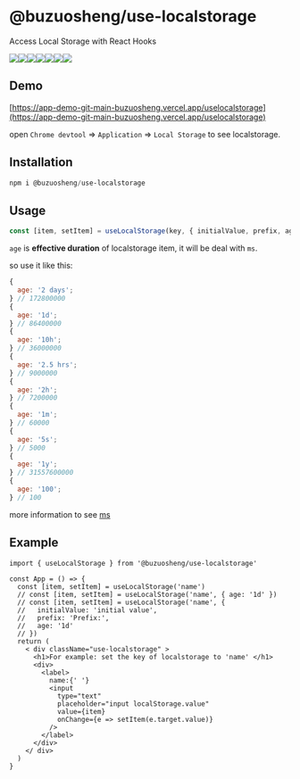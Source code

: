 # @buzuosheng/use-localstorage

Access Local Storage with React Hooks

![](https://badgen.net/npm/v/@buzuosheng/use-localstorage)![](https://badgen.net/npm/node/@buzuosheng/use-localstorage)![](https://badgen.net/npm/dw/@buzuosheng/use-localstorage)![](https://badgen.net/bundlephobia/minzip/@buzuosheng/use-localstorage)![](https://badgen.net/bundlephobia/tree-shaking/@buzuosheng/use-localstorage)![](https://badgen.net/npm/types/@buzuosheng/use-localstorage)![](https://img.shields.io/snyk/vulnerabilities/npm/@buzuosheng/use-localstorage)

## Demo

[https://app-demo-git-main-buzuosheng.vercel.app/uselocalstorage](https://app-demo-git-main-buzuosheng.vercel.app/uselocalstorage)

open `Chrome devtool` => `Application` => `Local Storage` to see localstorage.

## Installation

```powershell
npm i @buzuosheng/use-localstorage
```

## Usage

```js
const [item, setItem] = useLocalStorage(key, { initialValue, prefix, age });
```

`age` is **effective duration** of localstorage item, it will be deal with `ms`.

so use it like this:

```js
{
  age: '2 days';
} // 172800000
{
  age: '1d';
} // 86400000
{
  age: '10h';
} // 36000000
{
  age: '2.5 hrs';
} // 9000000
{
  age: '2h';
} // 7200000
{
  age: '1m';
} // 60000
{
  age: '5s';
} // 5000
{
  age: '1y';
} // 31557600000
{
  age: '100';
} // 100
```

more information to see [ms](https://github.com/vercel/ms)

## Example

```react
import { useLocalStorage } from '@buzuosheng/use-localstorage'

const App = () => {
  const [item, setItem] = useLocalStorage('name')
  // const [item, setItem] = useLocalStorage('name', { age: '1d' })
  // const [item, setItem] = useLocalStorage('name', {
  //   initialValue: 'initial value',
  //   prefix: 'Prefix:',
  //   age: '1d'
  // })
  return (
    < div className="use-localstorage" >
      <h1>For example: set the key of localstorage to 'name' </h1>
      <div>
        <label>
          name:{' '}
          <input
            type="text"
            placeholder="input localStorage.value"
            value={item}
            onChange={e => setItem(e.target.value)}
          />
        </label>
      </div>
    </ div>
  )
}
```
